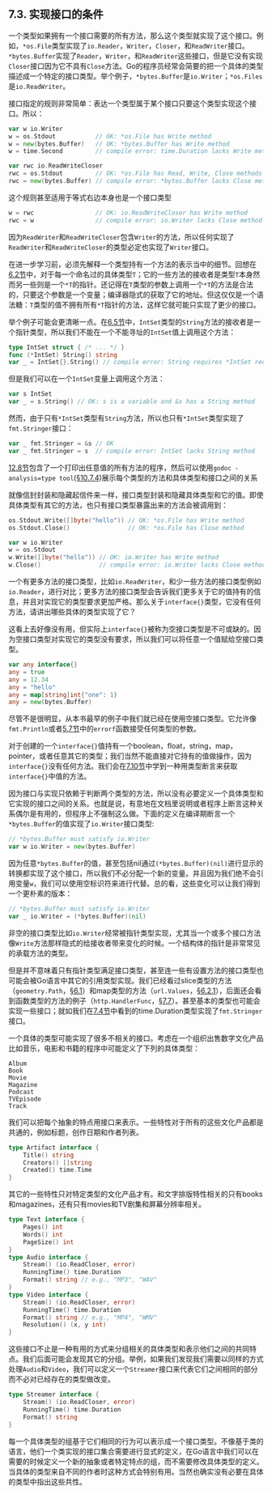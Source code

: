 ## 7.3. 实现接口的条件

一个类型如果拥有一个接口需要的所有方法，那么这个类型就实现了这个接口。例如，`*os.File`类型实现了`io.Reader`，`Writer`，`Closer`，和`ReadWriter`接口。`*bytes.Buffer`实现了`Reader`，`Writer`，和`ReadWriter`这些接口，但是它没有实现`Closer`接口因为它不具有`Close`方法。Go的程序员经常会简要的把一个具体的类型描述成一个特定的接口类型。举个例子，`*bytes.Buffer`是`io.Writer`；`*os.Files`是`io.ReadWriter`。

接口指定的规则非常简单：表达一个类型属于某个接口只要这个类型实现这个接口。所以：

```go
var w io.Writer
w = os.Stdout           // OK: *os.File has Write method
w = new(bytes.Buffer)   // OK: *bytes.Buffer has Write method
w = time.Second         // compile error: time.Duration lacks Write method

var rwc io.ReadWriteCloser
rwc = os.Stdout         // OK: *os.File has Read, Write, Close methods
rwc = new(bytes.Buffer) // compile error: *bytes.Buffer lacks Close method
```

这个规则甚至适用于等式右边本身也是一个接口类型

```go
w = rwc                 // OK: io.ReadWriteCloser has Write method
rwc = w                 // compile error: io.Writer lacks Close method
```

因为`ReadWriter`和`ReadWriteCloser`包含`Writer`的方法，所以任何实现了`ReadWriter`和`ReadWriteCloser`的类型必定也实现了`Writer`接口。

在进一步学习前，必须先解释一个类型持有一个方法的表示当中的细节。回想在[6.2节](6.2.%20基于指针对象的方法)中，对于每一个命名过的具体类型`T`；它的一些方法的接收者是类型`T`本身然而另一些则是一个`*T`的指针。还记得在`T`类型的参数上调用一个`*T`的方法是合法的，只要这个参数是一个变量；编译器隐式的获取了它的地址。但这仅仅是一个语法糖：`T`类型的值不拥有所有`*T`指针的方法，这样它就可能只实现了更少的接口。

举个例子可能会更清晰一点。在[6.5节](6.5.%20示例：Bit数组)中，`IntSet`类型的`String`方法的接收者是一个指针类型，所以我们不能在一个不能寻址的`IntSet`值上调用这个方法：

```go
type IntSet struct { /* ... */ }
func (*IntSet) String() string
var _ = IntSet{}.String() // compile error: String requires *IntSet receiver
```

但是我们可以在一个`IntSet`变量上调用这个方法：

```go
var s IntSet
var _ = s.String() // OK: s is a variable and &s has a String method
```

然而，由于只有`*IntSet`类型有`String`方法，所以也只有`*IntSet`类型实现了`fmt.Stringer`接口：

```go
var _ fmt.Stringer = &s // OK
var _ fmt.Stringer = s  // compile error: IntSet lacks String method
```

[12.8节](12.8.%20显示一个类型的方法集)包含了一个打印出任意值的所有方法的程序，然后可以使用`godoc -analysis=type tool`([§10.7.4](10.7.%20工具#10.7.4.%20包文档))展示每个类型的方法和具体类型和接口之间的关系

就像信封封装和隐藏起信件来一样，接口类型封装和隐藏具体类型和它的值。即使具体类型有其它的方法，也只有接口类型暴露出来的方法会被调用到：

```go
os.Stdout.Write([]byte("hello")) // OK: *os.File has Write method
os.Stdout.Close()                // OK: *os.File has Close method

var w io.Writer
w = os.Stdout
w.Write([]byte("hello")) // OK: io.Writer has Write method
w.Close()                // compile error: io.Writer lacks Close method
```

一个有更多方法的接口类型，比如`io.ReadWriter`，和少一些方法的接口类型例如`io.Reader`，进行对比；更多方法的接口类型会告诉我们更多关于它的值持有的信息，并且对实现它的类型要求更加严格。那么关于`interface{}`类型，它没有任何方法，请讲出哪些具体的类型实现了它？

这看上去好像没有用，但实际上`interface{}`被称为空接口类型是不可或缺的。因为空接口类型对实现它的类型没有要求，所以我们可以将任意一个值赋给空接口类型。

```go
var any interface{}
any = true
any = 12.34
any = "hello"
any = map[string]int{"one": 1}
any = new(bytes.Buffer)
```

尽管不是很明显，从本书最早的例子中我们就已经在使用空接口类型。它允许像`fmt.Println`或者[5.7节](5.7.%20可变参数)中的`errorf`函数接受任何类型的参数。

对于创建的一个`interface{}`值持有一个boolean，float，string，map，pointer，或者任意其它的类型；我们当然不能直接对它持有的值做操作，因为`interface{}`没有任何方法。我们会在[7.10节](7.10.%20类型断言.md)中学到一种用类型断言来获取`interface{}`中值的方法。

因为接口与实现只依赖于判断两个类型的方法，所以没有必要定义一个具体类型和它实现的接口之间的关系。也就是说，有意地在文档里说明或者程序上断言这种关系偶尔是有用的，但程序上不强制这么做。下面的定义在编译期断言一个`*bytes.Buffer`的值实现了`io.Writer`接口类型:

```go
// *bytes.Buffer must satisfy io.Writer
var w io.Writer = new(bytes.Buffer)
```

因为任意`*bytes.Buffer`的值，甚至包括nil通过`(*bytes.Buffer)(nil)`进行显示的转换都实现了这个接口，所以我们不必分配一个新的变量。并且因为我们绝不会引用变量`w`，我们可以使用空标识符来进行代替。总的看，这些变化可以让我们得到一个更朴素的版本：

```go
// *bytes.Buffer must satisfy io.Writer
var _ io.Writer = (*bytes.Buffer)(nil)
```

非空的接口类型比如`io.Writer`经常被指针类型实现，尤其当一个或多个接口方法像`Write`方法那样隐式的给接收者带来变化的时候。一个结构体的指针是非常常见的承载方法的类型。

但是并不意味着只有指针类型满足接口类型，甚至连一些有设置方法的接口类型也可能会被Go语言中其它的引用类型实现。我们已经看过slice类型的方法（`geometry.Path`，[§6.1](6.1.%20方法声明)）和map类型的方法（`url.Values`，[§6.2.1](6.2.%20基于指针对象的方法#6.2.1.%20Nil也是一个合法的接收器类型)），后面还会看到函数类型的方法的例子（`http.HandlerFunc`，[§7.7](7.7.%20http.Handler接口)）。甚至基本的类型也可能会实现一些接口；就如我们在[7.4节](7.4.%20flag.Value接口)中看到的time.Duration类型实现了`fmt.Stringer`接口。

一个具体的类型可能实现了很多不相关的接口。考虑在一个组织出售数字文化产品比如音乐，电影和书籍的程序中可能定义了下列的具体类型：

```
Album
Book
Movie
Magazine
Podcast
TVEpisode
Track
```

我们可以把每个抽象的特点用接口来表示。一些特性对于所有的这些文化产品都是共通的，例如标题，创作日期和作者列表。

```go
type Artifact interface {
	Title() string
	Creators() []string
	Created() time.Time
}
```
其它的一些特性只对特定类型的文化产品才有。和文字排版特性相关的只有books和magazines，还有只有movies和TV剧集和屏幕分辨率相关。

```go
type Text interface {
	Pages() int
	Words() int
	PageSize() int
}
type Audio interface {
	Stream() (io.ReadCloser, error)
	RunningTime() time.Duration
	Format() string // e.g., "MP3", "WAV"
}
type Video interface {
	Stream() (io.ReadCloser, error)
	RunningTime() time.Duration
	Format() string // e.g., "MP4", "WMV"
	Resolution() (x, y int)
}
```

这些接口不止是一种有用的方式来分组相关的具体类型和表示他们之间的共同特点。我们后面可能会发现其它的分组。举例，如果我们发现我们需要以同样的方式处理`Audio`和`Video`，我们可以定义一个`Streamer`接口来代表它们之间相同的部分而不必对已经存在的类型做改变。

```go
type Streamer interface {
	Stream() (io.ReadCloser, error)
	RunningTime() time.Duration
	Format() string
}
```

每一个具体类型的组基于它们相同的行为可以表示成一个接口类型。不像基于类的语言，他们一个类实现的接口集合需要进行显式的定义，在Go语言中我们可以在需要的时候定义一个新的抽象或者特定特点的组，而不需要修改具体类型的定义。当具体的类型来自不同的作者时这种方式会特别有用。当然也确实没有必要在具体的类型中指出这些共性。
